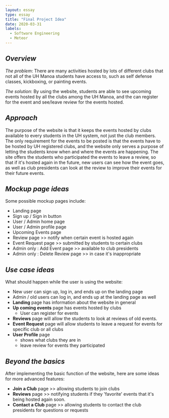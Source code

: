 ```yaml
---
layout: essay
type: essay
title: "Final Project Idea"
date: 2020-03-31
labels:
  - Software Engineering
  - Meteor
---
```


## *Overview*
*The problem*: There are many activities hosted by lots of different
clubs that not all of the UH Manoa students have access to, such as 
self defense classes, kickboxing, or painting events.

*The solution*: By using the website, students are able to see upcoming
events hosted by all the clubs among the UH Manoa, and 
the can register for the event and see/leave review for the events hosted.

## *Approach*
The purpose of the website is that it keeps the events hosted by clubs
available to every students in the UH system, not just the club members. 
The only requirement for the events to be posted is that
the events have to be hosted by UH registered clubs, and the website
only serves a purpose of letting the students know when and where
the events are happening. The site offers the students who participated
the events to leave a review, so that if it's hosted again in the 
future, new users can see how the event goes, as well as club presidents
can look at the review to improve their events for their future events. 

## *Mockup page ideas*
Some possible mockup pages include:
* Landing page
* Sign up / Sign in button
* User / Admin home page
* User / Admin profile page
* Upcoming Events page
* Review page >> notify when certain event is hosted again
* Event Request page >> submitted by students to certain clubs
* Admin only : Add Event page >> available to club presidents
* Admin only : Delete Review page >> in case it's inappropriate 

## *Use case ideas*
What should happen while the user is using the website:
* New user can sign up, log in, and ends up on the landing page
* Admin / old users can log in, and ends up at the landing page as well
* **Landing** page has information about the website in general
* **Up coming events** page has events hosted by clubs
  * User can register for events
* **Reviews** page will allow the students to look at reviews of old events.
* **Event Request** page will allow students to leave a request for 
events for specific club or all clubs
* **User Profile** page
  * shows what clubs they are in
  * leave review for events they participated

## *Beyond the basics*
After implementing the basic function of the website, here are some 
ideas for more advanced features:
* **Join a Club** page >> allowing students to join clubs
* **Reviews** page >> notifying students if they 'favorite' events that
it's being hosted again soon. 
* **Contact a Club** page >> allowing students to contact the club
presidents for questions or requests
